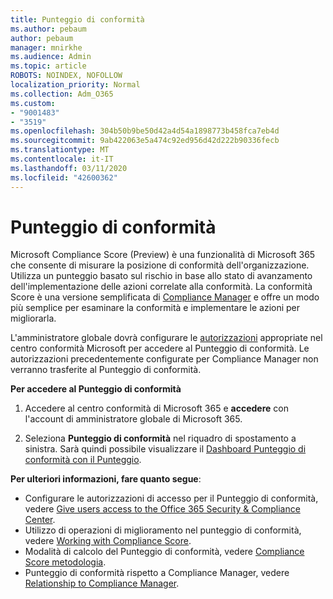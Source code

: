```yaml
---
title: Punteggio di conformità
ms.author: pebaum
author: pebaum
manager: mnirkhe
ms.audience: Admin
ms.topic: article
ROBOTS: NOINDEX, NOFOLLOW
localization_priority: Normal
ms.collection: Adm_O365
ms.custom:
- "9001483"
- "3519"
ms.openlocfilehash: 304b50b9be50d42a4d54a1898773b458fca7eb4d
ms.sourcegitcommit: 9ab422063e5a474c92ed956d42d222b90336fecb
ms.translationtype: MT
ms.contentlocale: it-IT
ms.lasthandoff: 03/11/2020
ms.locfileid: "42600362"
---
```

# <a name="compliance-score"></a>Punteggio di conformità

Microsoft Compliance Score (Preview) è una funzionalità di Microsoft 365 che consente di misurare la posizione di conformità dell'organizzazione. Utilizza un punteggio basato sul rischio in base allo stato di avanzamento dell'implementazione delle azioni correlate alla conformità.   La conformità Score è una versione semplificata di [Compliance Manager](https://docs.microsoft.com/microsoft-365/compliance/compliance-manager-overview) e offre un modo più semplice per esaminare la conformità e implementare le azioni per migliorarla. 

L'amministratore globale dovrà configurare le [autorizzazioni](https://docs.microsoft.com/microsoft-365/security/office-365-security/permissions-in-the-security-and-compliance-center) appropriate nel centro conformità Microsoft per accedere al Punteggio di conformità.  Le autorizzazioni precedentemente configurate per Compliance Manager non verranno trasferite al Punteggio di conformità.

**Per accedere al Punteggio di conformità**

1. Accedere al centro conformità di Microsoft 365 e **accedere** con l'account di amministratore globale di Microsoft 365.

2. Seleziona **Punteggio di conformità** nel riquadro di spostamento a sinistra. Sarà quindi possibile visualizzare il [Dashboard Punteggio di conformità con il Punteggio](https://docs.microsoft.com/microsoft-365/compliance/compliance-score-setup#understand-the-compliance-score-dashboard).
 

**Per ulteriori informazioni, fare quanto segue**:

- Configurare le autorizzazioni di accesso per il Punteggio di conformità, vedere [Give users access to the Office 365 Security & Compliance Center](https://docs.microsoft.com/microsoft-365/security/office-365-security/grant-access-to-the-security-and-compliance-center).
- Utilizzo di operazioni di miglioramento nel punteggio di conformità, vedere [Working with Compliance Score](https://docs.microsoft.com/microsoft-365/compliance/working-with-compliance-score).
- Modalità di calcolo del Punteggio di conformità, vedere [Compliance Score metodologia](https://docs.microsoft.com/microsoft-365/compliance/compliance-score-methodology).
- Punteggio di conformità rispetto a Compliance Manager, vedere [Relationship to Compliance Manager](https://docs.microsoft.com/microsoft-365/compliance/compliance-score#relationship-to-compliance-manager).

